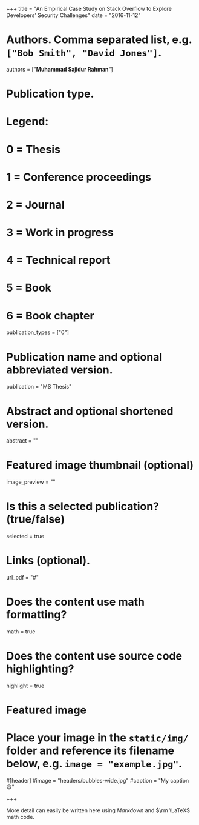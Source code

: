 +++
title = "An Empirical Case Study on Stack Overflow to Explore Developers’ Security Challenges"
date = "2016-11-12"

# Authors. Comma separated list, e.g. `["Bob Smith", "David Jones"]`.
authors = ["**Muhammad Sajidur Rahman**"]

# Publication type.
# Legend:
# 0 = Thesis
# 1 = Conference proceedings
# 2 = Journal
# 3 = Work in progress
# 4 = Technical report
# 5 = Book
# 6 = Book chapter
publication_types = ["0"]

# Publication name and optional abbreviated version.
publication = "MS Thesis"

# Abstract and optional shortened version.
abstract = ""

# Featured image thumbnail (optional)
image_preview = ""

# Is this a selected publication? (true/false)
selected = true



# Links (optional).
url_pdf = "#"

# Does the content use math formatting?
math = true

# Does the content use source code highlighting?
highlight = true

# Featured image
# Place your image in the `static/img/` folder and reference its filename below, e.g. `image = "example.jpg"`.
#[header]
#image = "headers/bubbles-wide.jpg"
#caption = "My caption :smile:"

+++

More detail can easily be written here using *Markdown* and $\rm \LaTeX$ math code.
